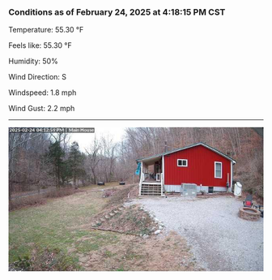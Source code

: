 ### Conditions as of February 24, 2025 at 4:18:15 PM CST 

Temperature: 55.30 &deg;F

Feels like: 55.30 &deg;F

Humidity: 50%

Wind Direction: S

Windspeed: 1.8 mph

Wind Gust: 2.2 mph

---

<img src="./images/latest.jpeg"/>

